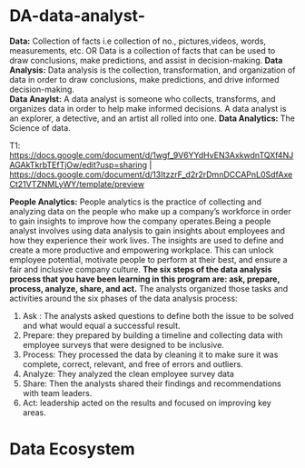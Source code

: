 # DA-data-analyst-

**Data:** Collection of facts i.e collection of no., pictures,videos, words, measurements, etc. OR Data is a collection of facts that can be used to draw conclusions, make predictions, and assist in decision-making. 
**Data Analysis:** Data analysis is the collection, transformation, and organization of data in order to draw conclusions, make predictions, and drive informed decision-making.  
**Data Anaylst:** A data analyst is someone who collects, transforms, and organizes data in order to help make informed decisions. A data analyst is an explorer, a detective, and an artist all rolled into one.
**Data Analytics:** The Science of data. 



T1: https://docs.google.com/document/d/1wgf_9V6YYdHvEN3AxkwdnTQXf4NJAGAkTkrbTEfTjOw/edit?usp=sharing   |   
    https://docs.google.com/document/d/13ItzzrF_d2r2rDmnDCCAPnL0SdfAxeCt21VTZNMLyWY/template/preview



**People Analytics:** People analytics is the practice of collecting and analyzing data on the people who make up a company’s workforce in order to gain insights to improve how the company operates.Being a people analyst involves using data analysis to gain insights about employees and how they experience their work lives. The insights are used to define and create a more productive and empowering workplace. This can unlock employee potential, motivate people to perform at their best, and ensure a fair and inclusive company culture. 
 **The six steps of the data analysis process that you have been learning in this program are: ask, prepare, process, analyze, share, and act.**
The analysts organized those tasks and activities around the six phases of the data analysis process: 
1. Ask : The analysts asked questions to define both the issue to be solved and what would equal a successful result. 
2. Prepare: they prepared by building a timeline and collecting data with employee surveys that were designed to be inclusive.
3. Process: They processed the data by cleaning it to make sure it was complete, correct, relevant, and free of errors and outliers.
4. Analyze: They analyzed the clean employee survey data
5. Share: Then the analysts shared their findings and recommendations with team leaders.
6. Act: leadership acted on the results and focused on improving key areas.



 # **Data Ecosystem**
